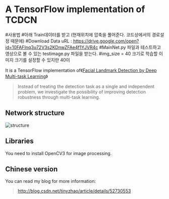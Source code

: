 # A TensorFlow implementation of TCDCN

#사용법 
#아래 Train데이터를 받고 (현재위치에 압축을 풀어준다. 코드상에서의 경로설정 때문에)
#Download Data uRL : https://drive.google.com/open?id=10FAFInq3u72V3s2KDnwZFAe4f1YJVR4c
#MainNet.py 파일과 테스트하고 영상으로 볼 수 있는 testimage.py 파일을 받는다.
#img_size = 40 크기로 학습할 이미지 크기를 설정할 수 있지만 40이 

It is a TensorFlow implementation of《[Facial Landmark Detection by Deep Multi-task Learning](http://mmlab.ie.cuhk.edu.hk/projects/TCDCN.html)》

>Instead of treating the detection task as a single and independent problem, we investigate the possibility of improving detection robustness through multi-task learning.

## Network structure
![structure](http://img.blog.csdn.net/20161003235731201)

## Libraries
You need to install OpenCV3 for image processing.

## Chinese version
You can read my blog for more information:
>http://blog.csdn.net/tinyzhao/article/details/52730553
